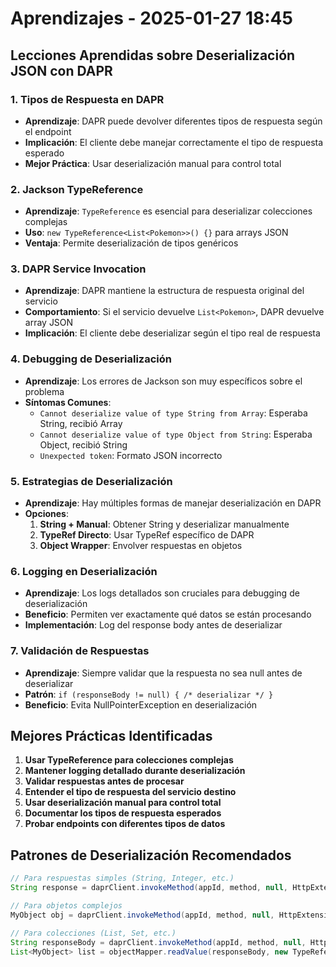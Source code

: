 # Aprendizajes - 2025-01-27 18:45

## Lecciones Aprendidas sobre Deserialización JSON con DAPR

### 1. Tipos de Respuesta en DAPR
- **Aprendizaje**: DAPR puede devolver diferentes tipos de respuesta según el endpoint
- **Implicación**: El cliente debe manejar correctamente el tipo de respuesta esperado
- **Mejor Práctica**: Usar deserialización manual para control total

### 2. Jackson TypeReference
- **Aprendizaje**: `TypeReference` es esencial para deserializar colecciones complejas
- **Uso**: `new TypeReference<List<Pokemon>>() {}` para arrays JSON
- **Ventaja**: Permite deserialización de tipos genéricos

### 3. DAPR Service Invocation
- **Aprendizaje**: DAPR mantiene la estructura de respuesta original del servicio
- **Comportamiento**: Si el servicio devuelve `List<Pokemon>`, DAPR devuelve array JSON
- **Implicación**: El cliente debe deserializar según el tipo real de respuesta

### 4. Debugging de Deserialización
- **Aprendizaje**: Los errores de Jackson son muy específicos sobre el problema
- **Síntomas Comunes**:
  - `Cannot deserialize value of type String from Array`: Esperaba String, recibió Array
  - `Cannot deserialize value of type Object from String`: Esperaba Object, recibió String
  - `Unexpected token`: Formato JSON incorrecto

### 5. Estrategias de Deserialización
- **Aprendizaje**: Hay múltiples formas de manejar deserialización en DAPR
- **Opciones**:
  1. **String + Manual**: Obtener String y deserializar manualmente
  2. **TypeRef Directo**: Usar TypeRef específico de DAPR
  3. **Object Wrapper**: Envolver respuestas en objetos

### 6. Logging en Deserialización
- **Aprendizaje**: Los logs detallados son cruciales para debugging de deserialización
- **Beneficio**: Permiten ver exactamente qué datos se están procesando
- **Implementación**: Log del response body antes de deserializar

### 7. Validación de Respuestas
- **Aprendizaje**: Siempre validar que la respuesta no sea null antes de deserializar
- **Patrón**: `if (responseBody != null) { /* deserializar */ }`
- **Beneficio**: Evita NullPointerException en deserialización

## Mejores Prácticas Identificadas
1. **Usar TypeReference para colecciones complejas**
2. **Mantener logging detallado durante deserialización**
3. **Validar respuestas antes de procesar**
4. **Entender el tipo de respuesta del servicio destino**
5. **Usar deserialización manual para control total**
6. **Documentar los tipos de respuesta esperados**
7. **Probar endpoints con diferentes tipos de datos**

## Patrones de Deserialización Recomendados
```java
// Para respuestas simples (String, Integer, etc.)
String response = daprClient.invokeMethod(appId, method, null, HttpExtension.GET, String.class).block();

// Para objetos complejos
MyObject obj = daprClient.invokeMethod(appId, method, null, HttpExtension.GET, MyObject.class).block();

// Para colecciones (List, Set, etc.)
String responseBody = daprClient.invokeMethod(appId, method, null, HttpExtension.GET, String.class).block();
List<MyObject> list = objectMapper.readValue(responseBody, new TypeReference<List<MyObject>>() {});
``` 